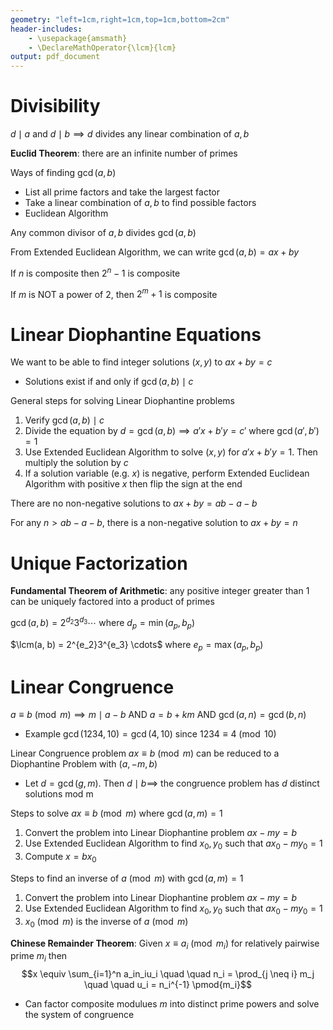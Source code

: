 ```yaml
---
geometry: "left=1cm,right=1cm,top=1cm,bottom=2cm"
header-includes:
    - \usepackage{amsmath}
    - \DeclareMathOperator{\lcm}{lcm}
output: pdf_document
---
```


# Divisibility

$d \mid a$ and $d \mid b \implies d$ divides any linear combination of $a, b$

**Euclid Theorem**: there are an infinite number of primes

Ways of finding $\gcd(a, b)$

- List all prime factors and take the largest factor
- Take a linear combination of $a, b$ to find possible factors
- Euclidean Algorithm

Any common divisor of $a, b$ divides $\gcd(a, b)$

From Extended Euclidean Algorithm, we can write $\gcd(a, b) = ax + by$

If $n$ is composite then $2^n - 1$ is composite

If $m$ is NOT a power of $2$, then $2^m + 1$ is composite

# Linear Diophantine Equations

We want to be able to find integer solutions $(x, y)$ to $ax + by = c$

- Solutions exist if and only if $\gcd(a, b) \mid c$

General steps for solving Linear Diophantine problems

1. Verify $\gcd(a, b) \mid c$
2. Divide the equation by $d = \gcd(a, b) \implies a'x + b' y = c'$ where $\gcd(a', b') = 1$
3. Use Extended Euclidean Algorithm to solve $(x, y)$ for $a'x + b'y = 1$. Then multiply the solution by $c$
4. If a solution variable (e.g. $x$) is negative, perform Extended Euclidean Algorithm with positive $x$ then flip the sign at the end

There are no non-negative solutions to $ax + by = ab - a - b$

For any $n > ab - a - b$, there is a non-negative solution to $ax + by = n$

# Unique Factorization

**Fundamental Theorem of Arithmetic**: any positive integer greater than $1$ can be uniquely factored into a product of primes

$\gcd(a, b) = 2^{d_2}3^{d_3} \cdots$ where $d_p = \min(a_p, b_p)$

$\lcm(a, b) = 2^{e_2}3^{e_3} \cdots$ where $e_p = \max(a_p, b_p)$

# Linear Congruence

$a \equiv b \pmod{m} \implies m \mid a - b$ AND $a = b + km$ AND $\gcd(a, n) = \gcd(b, n)$

- Example $\gcd(1234, 10) = \gcd(4, 10)$ since $1234 \equiv 4 \pmod{10}$

Linear Congruence problem $ax \equiv b \pmod{m}$ can be reduced to a Diophantine Problem with $(a, -m, b)$

- Let $d = \gcd(g, m)$. Then $d \mid b \implies$ the congruence problem has $d$ distinct solutions mod m

Steps to solve $ax \equiv b \pmod{m}$ where $\gcd(a, m) = 1$

1. Convert the problem into Linear Diophantine problem $ax - my = b$
2. Use Extended Euclidean Algorithm to find $x_0, y_0$ such that $ax_0 - my_0 = 1$
3. Compute $x = bx_0$

Steps to find an inverse of $a \pmod{m}$ with $\gcd(a, m) = 1$

1. Convert the problem into Linear Diophantine problem $ax - my = b$
2. Use Extended Euclidean Algorithm to find $x_0, y_0$ such that $ax_0 - my_0 = 1$
3. $x_0 \pmod{m}$ is the inverse of $a \pmod{m}$

**Chinese Remainder Theorem**: Given $x \equiv a_i \pmod{m_i}$ for relatively pairwise prime $m_i$ then
$$x \equiv \sum_{i=1}^n a_in_iu_i \quad \quad n_i = \prod_{j \neq i} m_j \quad \quad u_i = n_i^{-1} \pmod{m_i}$$

- Can factor composite modulues $m$ into distinct prime powers and solve the system of congruence
